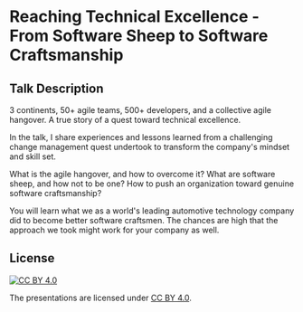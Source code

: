 # Reaching Technical Excellence - From Software Sheep to Software Craftsmanship

## Talk Description

3 continents, 50+ agile teams, 500+ developers, and a collective agile hangover. A true story of a quest toward technical excellence.

In the talk, I share experiences and lessons learned from a challenging change management quest undertook to transform the company's mindset and skill set.

What is the agile hangover, and how to overcome it?
What are software sheep, and how not to be one?
How to push an organization toward genuine software craftsmanship?

You will learn what we as a world's leading automotive technology company did to become better software craftsmen. The chances are high that the approach we took might work for your company as well.

## License

[![CC BY 4.0](http://mirrors.creativecommons.org/presskit/buttons/88x31/svg/by.svg)](https://creativecommons.org/licenses/by/4.0/)

The presentations are licensed under [CC BY 4.0](https://creativecommons.org/licenses/by/4.0/).
